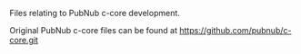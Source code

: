 
Files relating to PubNub c-core development.

Original PubNub c-core files can be found at https://github.com/pubnub/c-core.git

